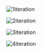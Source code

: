 ![1iteration](https://user-images.githubusercontent.com/55044802/204349509-c060c892-4bfa-4b02-b2d9-d47cbbfb045b.png)


![2iteration](https://user-images.githubusercontent.com/55044802/204349539-f07cc709-3be7-4e98-9c78-010516e32401.png)


![3iteration](https://user-images.githubusercontent.com/55044802/204349556-14147fa9-6430-4725-a705-b222d81e121e.png)


![4iteration](https://user-images.githubusercontent.com/55044802/204349580-92d5da3b-8035-40ef-8d6d-34df47182aa5.png)
